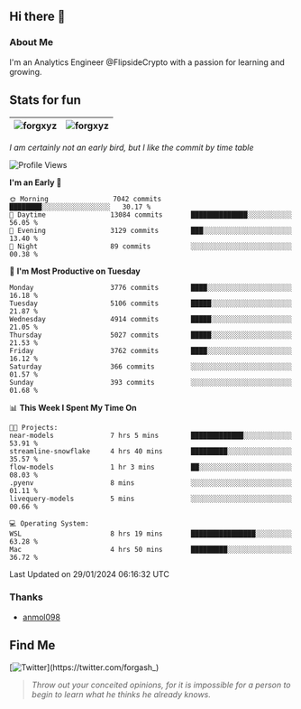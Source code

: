 ## Hi there 👋

### About Me

I'm an Analytics Engineer @FlipsideCrypto with a passion for learning and growing.
  
## Stats for fun

| <img align="center" src="https://github-readme-streak-stats.herokuapp.com/?user=forgxyz&theme=tokyonight" alt="forgxyz" /> | <img align="center" src="https://github-readme-stats.vercel.app/api?username=forgxyz&theme=tokyonight&show_icons=true" alt="forgxyz" /> |
| ------------- |------------- |

*I am certainly not an early bird, but I like the commit by time table*  

<!--START_SECTION:waka-->
![Profile Views](http://img.shields.io/badge/Profile%20Views-0-blue)

**I'm an Early 🐤** 

```text
🌞 Morning                7042 commits        ████████░░░░░░░░░░░░░░░░░   30.17 % 
🌆 Daytime                13084 commits       ██████████████░░░░░░░░░░░   56.05 % 
🌃 Evening                3129 commits        ███░░░░░░░░░░░░░░░░░░░░░░   13.40 % 
🌙 Night                  89 commits          ░░░░░░░░░░░░░░░░░░░░░░░░░   00.38 % 
```
📅 **I'm Most Productive on Tuesday** 

```text
Monday                   3776 commits        ████░░░░░░░░░░░░░░░░░░░░░   16.18 % 
Tuesday                  5106 commits        █████░░░░░░░░░░░░░░░░░░░░   21.87 % 
Wednesday                4914 commits        █████░░░░░░░░░░░░░░░░░░░░   21.05 % 
Thursday                 5027 commits        █████░░░░░░░░░░░░░░░░░░░░   21.53 % 
Friday                   3762 commits        ████░░░░░░░░░░░░░░░░░░░░░   16.12 % 
Saturday                 366 commits         ░░░░░░░░░░░░░░░░░░░░░░░░░   01.57 % 
Sunday                   393 commits         ░░░░░░░░░░░░░░░░░░░░░░░░░   01.68 % 
```


📊 **This Week I Spent My Time On** 

```text
🐱‍💻 Projects: 
near-models              7 hrs 5 mins        █████████████░░░░░░░░░░░░   53.91 % 
streamline-snowflake     4 hrs 40 mins       █████████░░░░░░░░░░░░░░░░   35.57 % 
flow-models              1 hr 3 mins         ██░░░░░░░░░░░░░░░░░░░░░░░   08.03 % 
.pyenv                   8 mins              ░░░░░░░░░░░░░░░░░░░░░░░░░   01.11 % 
livequery-models         5 mins              ░░░░░░░░░░░░░░░░░░░░░░░░░   00.66 % 

💻 Operating System: 
WSL                      8 hrs 19 mins       ████████████████░░░░░░░░░   63.28 % 
Mac                      4 hrs 50 mins       █████████░░░░░░░░░░░░░░░░   36.72 % 
```


 Last Updated on 29/01/2024 06:16:32 UTC
<!--END_SECTION:waka-->

### Thanks
 - [anmol098](https://github.com/anmol098/waka-readme-stats/)
  
## Find Me
[![Twitter](https://img.shields.io/twitter/url/https/twitter.com/forgash_.svg?style=social&label=Follow%20%40forgash_)](https://twitter.com/forgash_)


> *Throw out your conceited opinions, for it is impossible for a person to begin to learn what he thinks he already knows.* 
